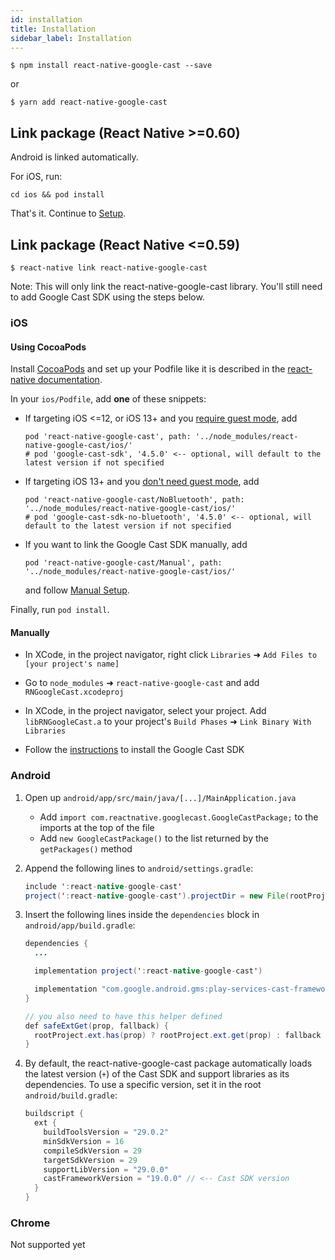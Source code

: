 ```yaml
---
id: installation
title: Installation
sidebar_label: Installation
---
```


`$ npm install react-native-google-cast --save`

or

`$ yarn add react-native-google-cast`

## Link package (React Native >=0.60)

Android is linked automatically.

For iOS, run:

```
cd ios && pod install
```

That's it. Continue to [Setup](setup.html).

## Link package (React Native <=0.59)

`$ react-native link react-native-google-cast`

Note: This will only link the react-native-google-cast library. You'll still need to add Google Cast SDK using the steps below.

### iOS

#### Using CocoaPods

Install [CocoaPods](https://cocoapods.org/) and set up your Podfile like it is described in the [react-native documentation](https://facebook.github.io/react-native/docs/integration-with-existing-apps#configuring-cocoapods-dependencies).

In your `ios/Podfile`, add **one** of these snippets:

- If targeting iOS <=12, or iOS 13+ and you [require guest mode](https://developers.google.com/cast/docs/ios_sender/ios_permissions_changes#need_to_keep_guest_mode_support), add

  ```
  pod 'react-native-google-cast', path: '../node_modules/react-native-google-cast/ios/'
  # pod 'google-cast-sdk', '4.5.0' <-- optional, will default to the latest version if not specified
  ```

- If targeting iOS 13+ and you [don't need guest mode](https://developers.google.com/cast/docs/ios_sender/ios_permissions_changes#need_to_remove_guest_mode_support), add

  ```
  pod 'react-native-google-cast/NoBluetooth', path: '../node_modules/react-native-google-cast/ios/'
  # pod 'google-cast-sdk-no-bluetooth', '4.5.0' <-- optional, will default to the latest version if not specified
  ```

- If you want to link the Google Cast SDK manually, add

  ```
  pod 'react-native-google-cast/Manual', path: '../node_modules/react-native-google-cast/ios/'
  ```

  and follow [Manual Setup](https://developers.google.com/cast/docs/ios_sender#manual_setup).

Finally, run `pod install`.

#### Manually

- In XCode, in the project navigator, right click `Libraries` ➜ `Add Files to [your project's name]`

- Go to `node_modules` ➜ `react-native-google-cast` and add `RNGoogleCast.xcodeproj`

- In XCode, in the project navigator, select your project. Add `libRNGoogleCast.a` to your project's `Build Phases` ➜ `Link Binary With Libraries`

- Follow the [instructions](https://developers.google.com/cast/docs/ios_sender/#google_cast_sdk) to install the Google Cast SDK

### Android

1. Open up `android/app/src/main/java/[...]/MainApplication.java`

   - Add `import com.reactnative.googlecast.GoogleCastPackage;` to the imports at the top of the file
   - Add `new GoogleCastPackage()` to the list returned by the `getPackages()` method

2. Append the following lines to `android/settings.gradle`:

   ```java
   include ':react-native-google-cast'
   project(':react-native-google-cast').projectDir = new File(rootProject.projectDir, '../node_modules/react-native-google-cast/android')
   ```

3. Insert the following lines inside the `dependencies` block in `android/app/build.gradle`:

   ```java
   dependencies {
     ...

     implementation project(':react-native-google-cast')

     implementation "com.google.android.gms:play-services-cast-framework:${safeExtGet('castFrameworkVersion', '+')}"
   }

   // you also need to have this helper defined
   def safeExtGet(prop, fallback) {
     rootProject.ext.has(prop) ? rootProject.ext.get(prop) : fallback
   }
   ```

4. By default, the react-native-google-cast package automatically loads the latest version (`+`) of the Cast SDK and support libraries as its dependencies. To use a specific version, set it in the root `android/build.gradle`:

   ```java
   buildscript {
     ext {
       buildToolsVersion = "29.0.2"
       minSdkVersion = 16
       compileSdkVersion = 29
       targetSdkVersion = 29
       supportLibVersion = "29.0.0"
       castFrameworkVersion = "19.0.0" // <-- Cast SDK version
     }
   }
   ```

### Chrome

Not supported yet
